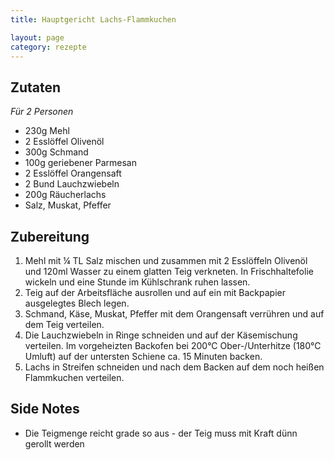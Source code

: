 ```yaml
---
title: Hauptgericht Lachs-Flammkuchen

layout: page
category: rezepte
---
```


Zutaten
-------
*Für 2 Personen*

- 230g Mehl
- 2 Esslöffel Olivenöl
- 300g Schmand
- 100g geriebener Parmesan
- 2 Esslöffel Orangensaft
- 2 Bund Lauchzwiebeln
- 200g Räucherlachs
- Salz, Muskat, Pfeffer

Zubereitung
-----------
1. Mehl mit ¼ TL Salz mischen und zusammen mit 2 Esslöffeln Olivenöl und 120ml Wasser zu einem glatten Teig verkneten. In Frischhaltefolie wickeln und eine Stunde im Kühlschrank ruhen lassen.
2. Teig auf der Arbeitsfläche ausrollen und auf ein mit Backpapier ausgelegtes Blech legen. 
3. Schmand, Käse, Muskat, Pfeffer mit dem Orangensaft verrühren und auf dem Teig verteilen.
4. Die Lauchzwiebeln in Ringe schneiden und auf der Käsemischung verteilen. Im vorgeheizten Backofen bei 200°C Ober-/Unterhitze (180°C Umluft) auf der untersten Schiene ca. 15 Minuten backen. 
5. Lachs in Streifen schneiden und nach dem Backen auf dem noch heißen Flammkuchen verteilen.

Side Notes
----------
- Die Teigmenge reicht grade so aus - der Teig muss mit Kraft dünn gerollt werden
